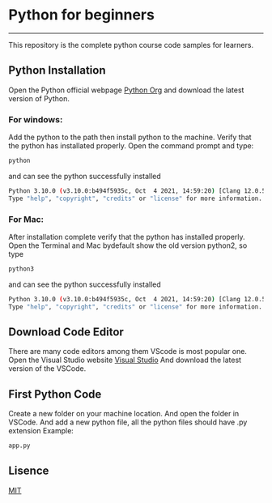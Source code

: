 # Python for beginners
***
This repository is the complete python course code samples for learners.

## Python Installation
Open the Python official webpage [Python Org](https://www.python.org/) and download the latest version of Python.

### For windows:
Add the python to the path then install python to the machine.
Verify that the python has installated properly. Open the command prompt and type:

```bash
python
```

and can see the python successfully installed

```bash
Python 3.10.0 (v3.10.0:b494f5935c, Oct  4 2021, 14:59:20) [Clang 12.0.5 (clang-1205.0.22.11)] on darwin
Type "help", "copyright", "credits" or "license" for more information.
```

### For Mac:
After installation complete verify that the python has installed properly.
Open the Terminal and Mac bydefault show the old version python2, so type

```bash
python3
```

and can see the python successfully installed

```bash
Python 3.10.0 (v3.10.0:b494f5935c, Oct  4 2021, 14:59:20) [Clang 12.0.5 (clang-1205.0.22.11)] on darwin
Type "help", "copyright", "credits" or "license" for more information.
```

## Download Code Editor
There are many code editors among them VScode is most popular one.
Open the Visual Studio website [Visual Studio](https://code.visualstudio.com/)
And download the latest version of the VSCode.

## First Python Code
Create a new folder on your machine location.
And open the folder in VSCode.
And add a new python file, all the python files should have .py extension
Example:

```bash
app.py
```

## Lisence
[MIT](https://choosealicense.com/licenses/mit/)
 